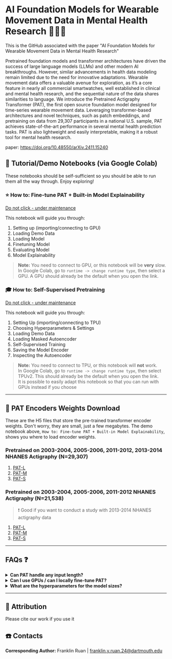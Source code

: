 # AI Foundation Models for Wearable Movement Data in Mental Health Research 🏃‍♀️🏃

This is the GitHub associated with the paper "AI Foundation Models for Wearable Movement Data in Mental Health Research" <br>

Pretrained foundation models and transformer architectures have driven the success of large language models (LLMs) and other modern AI breakthroughs. However, similar advancements in health data modeling remain limited due to the need for innovative adaptations. Wearable movement data offers a valuable avenue for exploration, as it’s a core feature in nearly all commercial smartwatches, well established in clinical and mental health research, and the sequential nature of the data shares similarities to language. We introduce the Pretrained Actigraphy Transformer (PAT), the first open source foundation model designed for time-series wearable movement data. Leveraging transformer-based architectures and novel techniques, such as patch embeddings, and pretraining on data from 29,307 participants in a national U.S. sample, PAT achieves state-of-the-art performance in several mental health prediction tasks. PAT is also lightweight and easily interpretable, making it a robust tool for mental health research. 
 <br>

paper: https://doi.org/10.48550/arXiv.2411.15240

## 📔 Tutorial/Demo Notebooks (via Google Colab) 
These notebooks should be self-sufficient so you should be able to run them all the way through. Enjoy exploring!

### ⭐ How to: Fine-tune PAT + Built-in Model Explainability
[Do not click - under maintenance](https://colab.research.google.com/drive/1HemPmkADQYRW214ft8ep8ARkfxPkwEij#scrollTo=eAlhD3TN148g)

This notebook will guide you through:
1. Setting up (importing/connecting to GPU)
2. Loading Demo Data
3. Loading Model
4. Finetuning Model
5. Evaluating Model
6. Model Explainability

> **Note:** You need to connect to GPU, or this notebook will be **very** slow.  
> In Google Colab, go to `runtime -> change runtime type`, then select a GPU. A GPU should already be the default when you open the link.

### 🎓 How to: Self-Supervised Pretraining
[Do not click - under maintenance](https://colab.research.google.com/drive/1I_q3rRkGSYLZH-joYPobmOYobZPsAxag#scrollTo=FLBWYOLfN7Vt)

This notebook will guide you through:
1. Setting Up (importing/connecting to TPU)
2. Choosing Hyperparameters & Settings
3. Loading Demo Data
4. Loading Masked Autoencoder
5. Self-Supervised Training
6. Saving the Model Encoder
7. Inspecting the Autoencoder

> **Note:** You need to connect to TPU, or this notebook will **not** work.  
> In Google Colab, go to `runtime -> change runtime type`, then select TPUv2. This should already be the default when you open the link.<br>
> It is possible to easily adapt this notebook so that you can run with GPUs instead if you choose

---
## 💾 PAT Encoders Weights Download
These are the H5 files that store the pre-trained transformer encoder weights. Don't worry, they are small, just a few megabytes. The demo notebook above, `How to: Fine-tune PAT + Built-in Model Explainability`, shows you where to load encoder weights. 

### Pretrained on 2003-2004, 2005-2006, 2011-2012, 2013-2014 NHANES Actigraphy (N=29,307)
1. [PAT-L](https://www.dropbox.com/scl/fi/exk40hu1nxc1zr1prqrtp/PAT-L_29k_weights.h5?rlkey=t1e5h54oob0e1k4frqzjt1kmz&st=7a20pcox&dl=1)
2. [PAT-M](https://www.dropbox.com/scl/fi/hlfbni5bzsfq0pynarjcn/PAT-M_29k_weights.h5?rlkey=frbkjtbgliy9vq2kvzkquruvg&st=mxc4uet9&dl=1)
3. [PAT-S](https://www.dropbox.com/scl/fi/12ip8owx1psc4o7b2uqff/PAT-S_29k_weights.h5?rlkey=ffaf1z45a74cbxrl7c9i2b32h&st=mfk6f0y5&dl=1)

### Pretrained on 2003-2004, 2005-2006, 2011-2012 NHANES Actigraphy (N=21,538)
> ❗ Good if you want to conduct a study with 2013-2014 NHANES actigraphy data
1. [PAT-L](https://www.dropbox.com/scl/fi/dglz917p3hqw5mwbovsv2/PAT-L_21k_weights.h5?rlkey=ppzxvp9i7t9k8j3w9x77fjfil&st=3g3mm845&dl=1)
2. [PAT-M](https://www.dropbox.com/scl/fi/dsd6px97gcipqm80iie17/PAT-M_21k_weights.h5?rlkey=q480rjj5g2id88xt9feie70tj&st=ou924quo&dl=1)
3. [PAT-S](https://www.dropbox.com/scl/fi/ik45lrtqgenm61cgkkgkz/PAT-S_21k_weights.h5?rlkey=n2zv3jhdnvp7w8inir96y1ime&st=xch3lnra&dl=1)

---

## FAQs ❓

 
<details>
<summary><strong>Can PAT handle any input length?</strong></summary>
Yes, it can!  
Our model can handle inputs of any length (both longer and shorter than 1 week).  
Check out the `How to: Fine-tune PAT + Built-in Model Explainability` notebook above for a demo.
</details>

 
<details>
<summary><strong>Can I use GPUs / can I locally fine-tune PAT?</strong></summary>
Absolutely!  
While GPUs are supported, TPUs (accessible via Colab) are recommended as they are often faster and more cost-effective.
</details>


<details>
<summary><strong>What are the hyperparameters for the model sizes?</strong></summary>

```python
# Model Size
if size == "small":
    patch_size = 18
    embed_dim = 96
    # encoder
    encoder_num_heads = 6
    encoder_ff_dim = 256
    encoder_num_layers = 1
    encoder_rate = 0.1

if size == "medium":
    patch_size = 18
    embed_dim = 96
    # encoder
    encoder_num_heads = 12
    encoder_ff_dim = 256
    encoder_num_layers = 2
    encoder_rate = 0.1

if size == "large":
    patch_size = 9
    embed_dim = 96
    # encoder
    encoder_num_heads = 12
    encoder_ff_dim = 256
    encoder_num_layers = 4
    encoder_rate = 0.1
```
</details>

---

## 📜 Attribution
Please cite our work if you use it 

## ☎️ Contacts
**Corresponding Author:** Franklin Ruan | franklin.y.ruan.24@dartmouth.edu <br>


